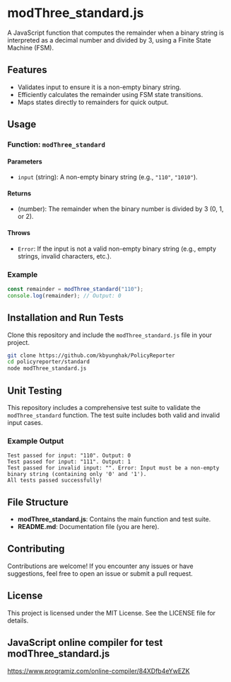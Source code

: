 # modThree_standard.js

A JavaScript function that computes the remainder when a binary string is interpreted as a decimal number and divided by 3, using a Finite State Machine (FSM).

## Features
- Validates input to ensure it is a non-empty binary string.
- Efficiently calculates the remainder using FSM state transitions.
- Maps states directly to remainders for quick output.

## Usage
### Function: `modThree_standard`
#### Parameters
- `input` (string): A non-empty binary string (e.g., `"110"`, `"1010"`).

#### Returns
- (number): The remainder when the binary number is divided by 3 (0, 1, or 2).

#### Throws
- `Error`: If the input is not a valid non-empty binary string (e.g., empty strings, invalid characters, etc.).

### Example
```javascript
const remainder = modThree_standard("110");
console.log(remainder); // Output: 0
```
## Installation and Run Tests
Clone this repository and include the `modThree_standard.js` file in your project.

```bash
git clone https://github.com/kbyunghak/PolicyReporter
cd policyreporter/standard
node modThree_standard.js
```

## Unit Testing
This repository includes a comprehensive test suite to validate the `modThree_standard` function. The test suite includes both valid and invalid input cases.

### Example Output
```
Test passed for input: "110". Output: 0
Test passed for input: "111". Output: 1
Test passed for invalid input: "". Error: Input must be a non-empty binary string (containing only '0' and '1').
All tests passed successfully!
```

## File Structure
- **modThree_standard.js**: Contains the main function and test suite.
- **README.md**: Documentation file (you are here).

## Contributing
Contributions are welcome! If you encounter any issues or have suggestions, feel free to open an issue or submit a pull request.

## License
This project is licensed under the MIT License. See the LICENSE file for details.

## JavaScript online compiler for test modThree_standard.js
https://www.programiz.com/online-compiler/84XDfb4eYwEZK
